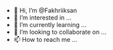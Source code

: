 - 👋 Hi, I’m @Fakhriiksan
- 👀 I’m interested in ...
- 🌱 I’m currently learning ...
- 💞️ I’m looking to collaborate on ...
- 📫 How to reach me ...

<!---
Fakhriiksan/Fakhriiksan is a ✨ special ✨ repository because its `README.md` (this file) appears on your GitHub profile.
You can click the Preview link to take a look at your changes.
--->
